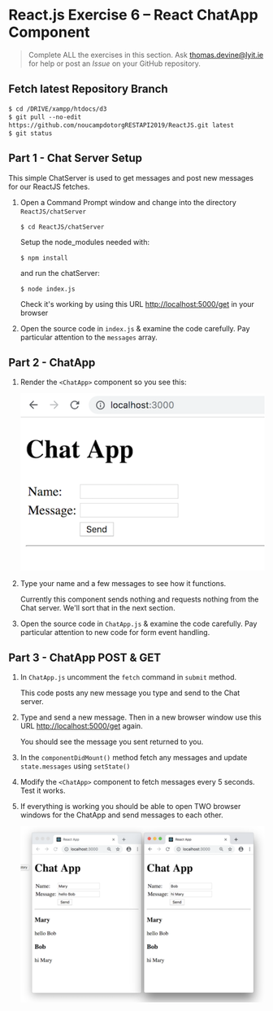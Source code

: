 # React.js Exercise 6 – React ChatApp Component

> Complete ALL the exercises in this section. Ask thomas.devine@lyit.ie for help or post an *Issue* on your GitHub repository.


## Fetch latest Repository Branch

```
$ cd /DRIVE/xampp/htdocs/d3
$ git pull --no-edit https://github.com/noucampdotorgRESTAPI2019/ReactJS.git latest
$ git status

```

## Part 1 - Chat Server Setup

This simple ChatServer is used to get messages and post new messages for our ReactJS fetches.  

1.	Open a Command Prompt window and change into the directory `ReactJS/chatServer`

    ```
    $ cd ReactJS/chatServer
    ```

    Setup the node_modules needed with:

    ```
    $ npm install
    ```

    and run the chatServer:

    ```
    $ node index.js
    ```

    Check it's working by using this URL [http://localhost:5000/get](http://localhost:5000/get) in your browser

1.  Open the source code in `index.js` & examine the code carefully.  Pay particular attention to the `messages` array.


## Part 2 - ChatApp

1.  Render the `<ChatApp>` component so you see this:

    ![](../images/ChatApp1.png)

1.  Type your name and a few messages to see how it functions.

    Currently this component sends nothing and requests nothing from the Chat server.  We'll sort that in the next section.

1.	Open the source code in `ChatApp.js` & examine the code carefully.  Pay particular attention to new code for form event handling.



## Part 3 - ChatApp POST & GET

1.	In `ChatApp.js` uncomment the `fetch` command in `submit` method.

    This code posts any new message you type and send to the Chat server.

1.  Type and send a new message.  Then in a new browser window use this URL [http://localhost:5000/get](http://localhost:5000/get) again.

    You should see the message you sent returned to you.

1.  In the `componentDidMount()` method fetch any messages and update `state.messages` using `setState()`

1.  Modify the `<ChatApp>` component to fetch messages every 5 seconds.  Test it works.

1.  If everything is working you should be able to open TWO browser windows for the ChatApp and send messages to each other.

    ![](../images/ChatApp2.png)


